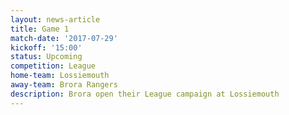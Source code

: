 ```yaml
---
layout: news-article
title: Game 1
match-date: '2017-07-29'
kickoff: '15:00'
status: Upcoming
competition: League
home-team: Lossiemouth
away-team: Brora Rangers
description: Brora open their League campaign at Lossiemouth
---
```


